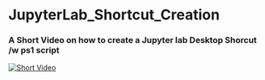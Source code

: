 # JupyterLab_Shortcut_Creation

### A Short Video on how to create a Jupyter lab Desktop Shorcut /w ps1 script
[![Short Video](http://img.youtube.com/vi/z4rUOiE7YNY/0.jpg)](http://www.youtube.com/watch?v=z4rUOiE7YNY "How to Create a Jupyter Lab Shortcut")